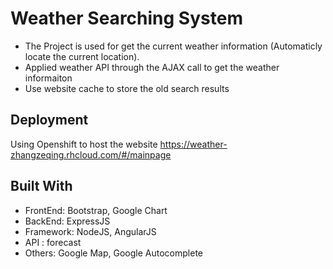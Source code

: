 
# Weather Searching System

* The Project is used for get the current weather information (Automaticly locate the current location).
* Applied weather API through the AJAX call to get the weather informaiton
* Use website cache to store the old search results

## Deployment

Using Openshift to host the website https://weather-zhangzeqing.rhcloud.com/#/mainpage

## Built With
* FrontEnd: Bootstrap, Google Chart
* BackEnd: ExpressJS
* Framework: NodeJS, AngularJS
* API : forecast
* Others: Google Map, Google Autocomplete
